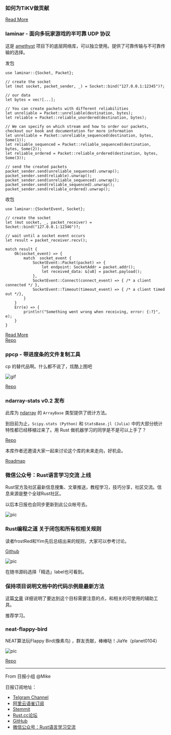 ### 如何为TiKV做贡献  

[Read More](https://zhuanlan.zhihu.com/p/62370907)

### laminar - 面向多玩家游戏的半可靠 UDP 协议

这是 [amethyst](https://github.com/amethyst) 项目下的底层网络库，可以独立使用。提供了可靠传输与不可靠传输的选择。

发包
```
use laminar::{Socket, Packet};

// create the socket
let (mut socket, packet_sender, _) = Socket::bind("127.0.0.1:12345")?;

// our data
let bytes = vec![...];

// You can create packets with different reliabilities
let unreliable = Packet::unreliable(destination, bytes);
let reliable = Packet::reliable_unordered(destination, bytes);

// We can specify on which stream and how to order our packets, checkout our book and documentation for more information
let unreliable = Packet::unreliable_sequenced(destination, bytes, Some(1));
let reliable_sequenced = Packet::reliable_sequenced(destination, bytes, Some(2));
let reliable_ordered = Packet::reliable_ordered(destination, bytes, Some(3));

// send the created packets
packet_sender.send(unreliable_sequenced).unwrap();
packet_sender.send(reliable).unwrap();
packet_sender.send(unreliable_sequenced).unwrap();
packet_sender.send(reliable_sequenced).unwrap();
packet_sender.send(reliable_ordered).unwrap();
```

收包
```
use laminar::{SocketEvent, Socket};

// create the socket
let (mut socket, _, packet_receiver) = Socket::bind("127.0.0.1:12346")?;

// wait until a socket event occurs
let result = packet_receiver.recv();

match result {
    Ok(socket_event) => {
        match  socket_event {
            SocketEvent::Packet(packet) => {
                let endpoint: SocketAddr = packet.addr();
                let received_data: &[u8] = packet.payload();
            },
            SocketEvent::Connect(connect_event) => { /* a client connected */ },
            SocketEvent::Timeout(timeout_event) => { /* a client timed out */},
        }
    }
    Err(e) => {
        println!("Something went wrong when receiving, error: {:?}", e);
    }
}
```

[Read More](https://community.amethyst.rs/t/laminar-0-2-0/702)  
[Repo](https://github.com/amethyst/laminar)

### ppcp - 带进度条的文件复制工具

cp 的替代品啊。什么都不说了，炫酷上图吧

![gif](https://raw.githubusercontent.com/acidnik/ppcp/master/demo.gif)

[Repo](https://github.com/acidnik/ppcp)

### ndarray-stats v0.2 发布

此库为 [ndarray](https://github.com/rust-ndarray/ndarray) 的 `ArrayBase` 类型提供了统计方法。

到目前为止，`Scipy.stats (Python)` 和 `StatsBase.jl (Julia)` 中的大部分统计特性都已经移植过来了。用 Rust 做机器学习的同学是不是可以上手了？

[Repo](https://github.com/jturner314/ndarray-stats)

本库作者还邀请大家一起来讨论这个库的未来走向，好机会。

[Roadmap](https://github.com/jturner314/ndarray-stats/issues/1)

### 微信公众号：Rust语言学习交流 上线

Rust官方及社区最新信息搜集、文章推送，教程学习，技巧分享，社区交流。信息来源是整个全球Rust社区。 

以后本日报也会同步更新到此公众帐号去。

![pic](https://wx2.sinaimg.cn/mw690/73eff722ly1g20z3cdb27j207607xdgi.jpg)

### Rust编程之道 关于闭包和所有权相关规则

读者frostRed和Yim先后总结出来的规则，大家可以参考讨论。

[Github](https://github.com/ZhangHanDong/tao-of-rust-codes/issues/164)

![pic](https://wx3.sinaimg.cn/mw690/73eff722ly1g220xsmt1uj20u010j4hd.jpg)

在随书源码选择「精选」label也可看到。

### 保持项目说明文档中的代码示例是最新方法

这篇[文章](https://blog.guillaume-gomez.fr/articles/2019-04-13+Keeping+Rust+projects%27+README.md+code+examples+up-to-date) 详细说明了要达到这个目标需要注意的点，和相关的可使用的辅助工具。

推荐学习。

### neat-flappy-bird

NEAT算法玩Flappy Bird(像素鸟) ，群友贡献，棒棒哒！JiaYe（planet0104）

![pic](https://raw.githubusercontent.com/planet0104/neat-flappy-bird/master/images/video.gif)

[Repo](https://github.com/planet0104/neat-flappy-bird)


---
From 日报小组 @Mike

日报订阅地址：

- [Telgram Channel](https://t.me/rust_daily_news )
- [阿里云语雀订阅](https://www.yuque.com/chaosbot/rustnews)
- [Stemmit](https://steemit.com/@blackanger)
- [Rust.cc论坛](https://rust.cc)
- [GitHub](https://github.com/RustStudy/rust_daily_news)
- [微信公众号：Rust语言学习交流](https://rust.cc/article?id=ed7c9379-d681-47cb-9532-0db97d883f62)



